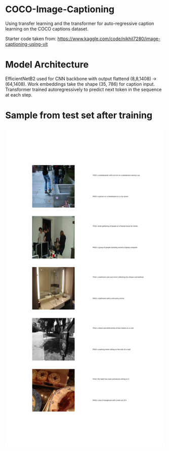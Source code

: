 # COCO-Image-Captioning
Using transfer learning and the transformer for auto-regressive caption learning on the COCO captions dataset.

Starter code taken from: https://www.kaggle.com/code/nikhil7280/image-captioning-using-vit

# Model Architecture

EfficientNetB2 used for CNN backbone with output flattend (8,8,1408) -> (64,1408). Work embeddings take the shape (35, 786) for caption input.
Transformer trained autoregressively to predict next token in the sequence at each step.


# Sample from test set after training

![plot](./figures/caption_38.jpg)
